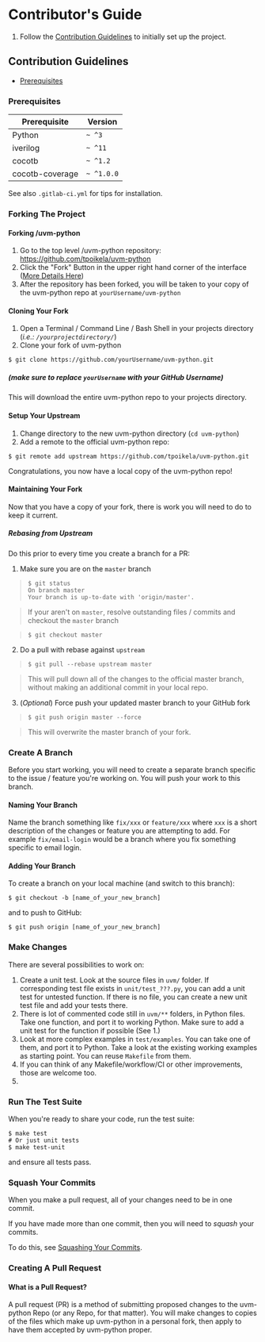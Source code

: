# Contributor's Guide

1. Follow the [Contribution Guidelines](#contribution-guidelines) to initially set up the project.

## Contribution Guidelines

- [Prerequisites](#prerequisites)

### Prerequisites

| Prerequisite                                | Version    |
| ------------------------------------------- | -------    |
| Python                                      | `~ ^3`     |
| iverilog                                    | `~ ^11`    |
| cocotb                                      | `~ ^1.2`   |
| cocotb-coverage                             | `~ ^1.0.0` |


See also `.gitlab-ci.yml` for tips for installation.

### Forking The Project

#### Forking /uvm-python

1. Go to the top level /uvm-python repository: <https://github.com/tpoikela/uvm-python>
2. Click the "Fork" Button in the upper right hand corner of the interface ([More Details Here](https://help.github.com/articles/fork-a-repo/))
3. After the repository has been forked, you will be taken to your copy of the
uvm-python repo at `yourUsername/uvm-python`

#### Cloning Your Fork

1. Open a Terminal / Command Line / Bash Shell in your projects directory (_i.e.: `/yourprojectdirectory/`_)
2. Clone your fork of uvm-python

```shell
$ git clone https://github.com/yourUsername/uvm-python.git
```

##### (make sure to replace `yourUsername` with your GitHub Username)

This will download the entire uvm-python repo to your projects directory.

#### Setup Your Upstream

1. Change directory to the new uvm-python directory (`cd uvm-python`)
2. Add a remote to the official uvm-python repo:

```shell
$ git remote add upstream https://github.com/tpoikela/uvm-python.git
```

Congratulations, you now have a local copy of the uvm-python repo!

#### Maintaining Your Fork

Now that you have a copy of your fork, there is work you will need to do to keep it current.

##### **Rebasing from Upstream**

Do this prior to every time you create a branch for a PR:

1. Make sure you are on the `master` branch

  > ```shell
  > $ git status
  > On branch master
  > Your branch is up-to-date with 'origin/master'.
  > ```

  > If your aren't on `master`, resolve outstanding files / commits and checkout the `master` branch

  > ```shell
  > $ git checkout master
  > ```

2. Do a pull with rebase against `upstream`

  > ```shell
  > $ git pull --rebase upstream master
  > ```

  > This will pull down all of the changes to the official master branch, without making an additional commit in your local repo.

3. (_Optional_) Force push your updated master branch to your GitHub fork

  > ```shell
  > $ git push origin master --force
  > ```

  > This will overwrite the master branch of your fork.

### Create A Branch

Before you start working, you will need to create a separate branch specific to the issue / feature you're working on. You will push your work to this branch.

#### Naming Your Branch

Name the branch something like `fix/xxx` or `feature/xxx` where `xxx` is a short description of the changes or feature you are attempting to add. For example `fix/email-login` would be a branch where you fix something specific to email login.

#### Adding Your Branch

To create a branch on your local machine (and switch to this branch):

```shell
$ git checkout -b [name_of_your_new_branch]
```

and to push to GitHub:

```shell
$ git push origin [name_of_your_new_branch]
```

### Make Changes

There are several possibilities to work on:

  1. Create a unit test. Look at the source files in `uvm/` folder. If
     corresponding test file exists in `unit/test_???.py`, you can add a unit test
     for untested function. If there is no file, you can create a new unit test 
     file and add your tests there. 
  2. There is lot of commented code still in `uvm/**` folders, in Python files.
     Take one function, and port it to working Python. Make sure to add a unit 
     test for the function if possible (See 1.)
  3. Look at more complex examples in `test/examples`. You can take one of them,
     and port it to Python. Take a look at the existing working examples as
     starting point. You can reuse `Makefile` from them.
  4. If you can think of any Makefile/workflow/CI or other improvements, those
     are welcome too.
  5. 

### Run The Test Suite

When you're ready to share your code, run the test suite:

```shell
$ make test
# Or just unit tests
$ make test-unit
```

and ensure all tests pass.

### Squash Your Commits

When you make a pull request, all of your changes need to be in one commit.

If you have made more than one commit, then you will need to _squash_ your commits.

To do this, see [Squashing Your Commits](http://forum.freecodecamp.com/t/how-to-squash-multiple-commits-into-one-with-git/13231).

### Creating A Pull Request

#### What is a Pull Request?

A pull request (PR) is a method of submitting proposed changes to the uvm-python
Repo (or any Repo, for that matter). You will make changes to copies of the
files which make up uvm-python in a personal fork, then apply to have them
accepted by uvm-python proper.

